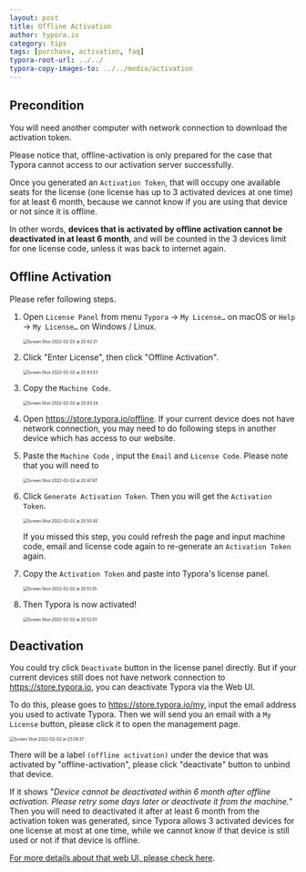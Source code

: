```yaml
---
layout: post
title: Offline Activation
author: typora.io
category: tips
tags: [purchase, activation, faq]
typora-root-url: ../../
typora-copy-images-to: ../../media/activation
---
```


## Precondition

You will need another computer with network connection to download the activation token.

Please notice that, offline-activation is only prepared for the case that Typora cannot access to our activation server successfully. 

Once you generated an `Activation Token`, that will occupy one available seats for the license (one license has up to 3 activated devices at one time) for at least 6 month, because we cannot know if you are using that device or not since it is offline. 

In other words, **devices that is activated by offline activation cannot be deactivated in at least 6 month**, and will be counted in the 3 devices limit for one license code, unless it was back to internet again.

## Offline Activation

Please refer following steps.

1. Open `License Panel` from menu `Typora` → `My License…` on macOS or `Help` → `My License…` on Windows / Linux.

   <img src="/media/activation/Screen Shot 2022-02-02 at 20.42.21.png" alt="Screen Shot 2022-02-02 at 20.42.21" style="zoom:50%;" />

2. Click "Enter License", then click "Offline Activation".

   <img src="/media/activation/Screen Shot 2022-02-02 at 20.43.53.png" alt="Screen Shot 2022-02-02 at 20.43.53" style="zoom:50%;" />

3. Copy the `Machine Code`.

   <img src="/media/activation/Screen Shot 2022-02-02 at 20.43.24.png" alt="Screen Shot 2022-02-02 at 20.43.24" style="zoom:50%;" />

4. Open <https://store.typora.io/offline>. If your current device does not have network connection, you may need to do following steps in another device which has access to our website.

5. Paste the `Machine Code` , input the `Email` and `License Code`. Please note that you will need to 

   <img src="/media/activation/Screen Shot 2022-02-02 at 20.47.47.png" alt="Screen Shot 2022-02-02 at 20.47.47" style="zoom:50%;" />

6. Click `Generate Activation Token`. Then you will get the `Activation Token`.

   <img src="/media/activation/Screen Shot 2022-02-02 at 20.50.42.png" alt="Screen Shot 2022-02-02 at 20.50.42" style="zoom:50%;" />

   If you missed this step, you could refresh the page and input machine code, email and license code again to re-generate an `Activation Token` again.

7. Copy the `Activation Token` and paste into Typora's license panel.

   <img src="/media/activation/Screen Shot 2022-02-02 at 20.51.35.png" alt="Screen Shot 2022-02-02 at 20.51.35" style="zoom:50%;" />

8. Then Typora is now activated!

   <img src="/media/activation/Screen Shot 2022-02-02 at 20.52.01.png" alt="Screen Shot 2022-02-02 at 20.52.01" style="zoom:50%;" />

## Deactivation

You could try click `Deactivate` button in the license panel directly. But if your current devices still does not have network connection to <https://store.typora.io>, you can deactivate Typora via the Web UI.

To do this, please goes to <https://store.typora.io/my>, input the email address you used to activate Typora. Then we will send you an email with a `My License` button, please click it to open the management page.

<img src="/media/activation/Screen Shot 2022-02-02 at 23.09.37.png" alt="Screen Shot 2022-02-02 at 23.09.37" style="zoom:50%;" />

There will be a label `(offline activation)` under the device that was activated by "offline-activation", please click "deactivate" button to unbind that device.

If it shows "*Device cannot be deactivated within 6 month after offline activation. Please retry some days later or deactivate it from the machine.*" Then you will need to deactivated it after at least 6 month from the activation token was generated, since Typora allows 3 activated devices for one license at most at one time, while we cannot know if that device is still used or not if that device is offline.

[For more details about that web UI, please check here](/My-License/).